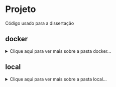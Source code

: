 # Projeto
Código usado para a dissertação

## docker
<details>
  <summary>Clique aqui para ver mais sobre a pasta docker...</summary>
  
  ### O que é? 
  A pasta docker é a pasta que contém as implementações dos medidores que executam em docker.

</details>

## local
<details>
  <summary>Clique aqui para ver mais sobre a pasta local...</summary>
  
  ### O que é? 
  A pasta local é a pasta que contém as implementações dos medidores que executam localmente.

</details>
